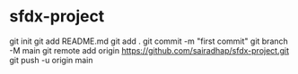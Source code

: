 # sfdx-project
git init
git add README.md
git add .
git commit -m "first commit"
git branch -M main
git remote add origin https://github.com/sairadhap/sfdx-project.git
git push -u origin main
